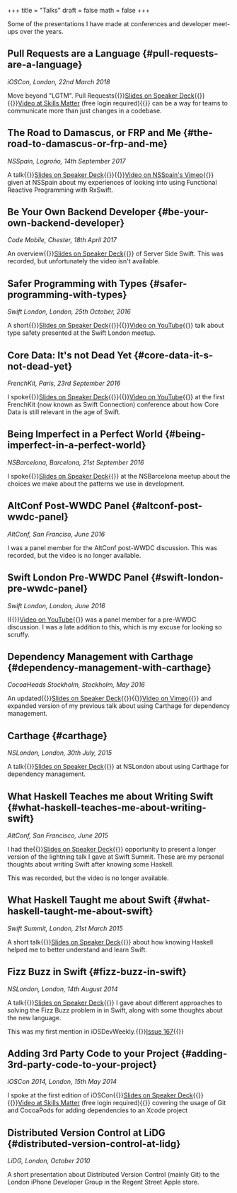 +++
title = "Talks"
draft = false
math = false
+++

Some of the presentations I have made at conferences and developer meet-ups over the years.


## Pull Requests are a Language {#pull-requests-are-a-language}

_iOSCon, London, 22nd March 2018_

Move beyond "LGTM". Pull Requests{{<marginnote>}}[Slides on Speaker Deck](https://speakerdeck.com/abizern/pull-requests-are-a-language){{</marginnote>}}{{<marginnote>}}[Video at Skills Matter](https://skillsmatter.com/skillscasts/11710-lightning-talk-pull-requests-are-language#video) (free login required){{</marginnote>}} can be a way for teams to communicate more than just changes in a codebase.


## The Road to Damascus, or FRP and Me {#the-road-to-damascus-or-frp-and-me}

_NSSpain, Logroño, 14th September 2017_

A talk{{<marginnote>}}[Slides on Speaker Deck](https://speakerdeck.com/abizern/the-road-to-damascus-or-frp-and-me){{</marginnote>}}{{<marginnote>}}[Video on NSSpain's Vimeo](https://vimeo.com/235050604){{</marginnote>}} given at NSSpain about my experiences of looking into using Functional Reactive Programming with RxSwift.


## Be Your Own Backend Developer {#be-your-own-backend-developer}

_Code Mobile, Chester, 18th April 2017_

An overview{{<marginnote>}}[Slides on Speaker Deck](https://speakerdeck.com/abizern/be-your-own-backend-developer){{</marginnote>}} of Server Side Swift. This was recorded, but unfortunately the video isn't available.


## Safer Programming with Types {#safer-programming-with-types}

_Swift London, London, 25th October, 2016_

A short{{<marginnote>}}[Slides on Speaker Deck](https://speakerdeck.com/abizern/safer-programming-with-types){{</marginnote>}}{{<marginnote>}}[Video on YouTube](https://www.youtube.com/watch?v=uR6ox-9VPAA&t=1s){{</marginnote>}} talk about type safety presented at the Swift London meetup.


## Core Data: It's not Dead Yet {#core-data-it-s-not-dead-yet}

_FrenchKit, Paris, 23rd September 2016_

I spoke{{<marginnote>}}[Slides on Speaker Deck](https://speakerdeck.com/abizern/core-data-its-not-dead-yet){{</marginnote>}}{{<marginnote>}}[Video on YouTube](https://youtu.be/iOdg7WOEWWE){{</marginnote>}} at the first FrenchKit (now known as Swift Connection) conference about how Core Data is still relevant in the age of Swift.


## Being Imperfect in a Perfect World {#being-imperfect-in-a-perfect-world}

_NSBarcelona, Barcelona, 21st September 2016_

I spoke{{<marginnote>}}[Slides on Speaker Deck](https://speakerdeck.com/abizern/being-imperfect-in-a-perfect-world){{</marginnote>}} at the NSBarcelona meetup about the choices we make about the patterns we use in development.


## AltConf Post-WWDC Panel {#altconf-post-wwdc-panel}

_AltConf, San Franciso, June 2016_

I was a panel member for the AltConf post-WWDC discussion. This was recorded, but the video is no longer available.


## Swift London Pre-WWDC Panel {#swift-london-pre-wwdc-panel}

_Swift London, London, June 2016_

I{{<marginnote>}}[Video on YouTube](https://www.youtube.com/watch?v=PK1PPNTmGuw){{</marginnote>}} was a panel member for a pre-WWDC discussion. I was a late addition to this, which is my excuse for looking so scruffy.


## Dependency Management with Carthage {#dependency-management-with-carthage}

_CocoaHeads Stockholm, Stockholm, May 2016_

An updated{{<marginnote>}}[Slides on Speaker Deck](https://speakerdeck.com/abizern/dependency-management-with-carthage){{</marginnote>}}{{<marginnote>}}[Video on Vimeo](https://vimeo.com/album/3943556/video/165920026){{</marginnote>}} and expanded version of my previous talk about using Carthage for dependency management.


## Carthage {#carthage}

_NSLondon, London, 30th July, 2015_

A talk{{<marginnote>}}[Slides on Speaker Deck](https://speakerdeck.com/abizern/carthage){{</marginnote>}} at NSLondon about using Carthage for dependency management.


## What Haskell Teaches me about Writing Swift {#what-haskell-teaches-me-about-writing-swift}

_AltConf, San Francisco, June 2015_

I had the{{<marginnote>}}[Slides on Speaker Deck](https://speakerdeck.com/abizern/what-haskell-teaches-me-about-writing-swift){{</marginnote>}} opportunity to present a longer version of the lightning talk I gave at Swift Summit. These are my personal thoughts about writing Swift after knowing some Haskell.

This was recorded, but the video is no longer available.


## What Haskell Taught me about Swift {#what-haskell-taught-me-about-swift}

_Swift Summit, London, 21st March 2015_

A short talk{{<marginnote>}}[Slides on Speaker Deck](https://speakerdeck.com/abizern/what-haskell-taught-me-about-writing-swift){{</marginnote>}} about how knowing Haskell helped me to better understand and learn Swift.


## Fizz Buzz in Swift {#fizz-buzz-in-swift}

_NSLondon, London, 14th August 2014_

A talk{{<marginnote>}}[Slides on Speaker Deck](https://speakerdeck.com/abizern/fizzbuzz-in-swift-a-talk-with-3-codas){{</marginnote>}} I gave about different approaches to solving the Fizz Buzz problem in in Swift, along with some thoughts about the new language.

This was my first mention in iOSDevWeekly.{{<sidenote>}}[Issue 167](https://iosdevweekly.com/issues/167){{</sidenote>}}


## Adding 3rd Party Code to your Project {#adding-3rd-party-code-to-your-project}

_iOSCon 2014, London, 15th May 2014_

I spoke at the first edition of iOSCon{{<marginnote>}}[Slides on Speaker Deck](https://speakerdeck.com/abizern/adding-3rd-party-code-to-xcode-projects){{</marginnote>}}{{<marginnote>}}[Video at Skills Matter](https://skillsmatter.com/skillscasts/5058-third-party-code) (free login required){{</marginnote>}} covering the usage of Git and CocoaPods for adding dependencies to an Xcode project


## Distributed Version Control at LiDG {#distributed-version-control-at-lidg}

_LiDG, London, October 2010_

A short presentation about Distributed Version Control (mainly Git) to the London iPhone Developer Group in the Regent Street Apple store.
